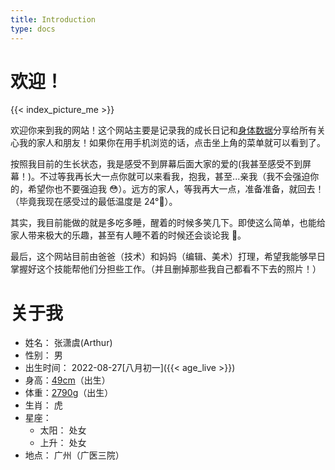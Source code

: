 ```yaml
---
title: Introduction
type: docs
---
```


# 欢迎！

{{< index_picture_me >}}

欢迎你来到我的网站！这个网站主要是记录我的成长日记和[身体数据](/docs/charts/)分享给所有关心我的家人和朋友！如果你在用手机浏览的话，点击坐上角的菜单就可以看到了。

按照我目前的生长状态，我是感受不到屏幕后面大家的爱的(我甚至感受不到屏幕！)。不过等我再长大一点你就可以来看我，抱我，甚至...亲我（我不会强迫你的，希望你也不要强迫我 😳）。远方的家人，等我再大一点，准备准备，就回去！（毕竟我现在感受过的最低温度是 24°🥶）。

其实，我目前能做的就是多吃多睡，醒着的时候多笑几下。即使这么简单，也能给家人带来极大的乐趣，甚至有人睡不着的时候还会谈论我 🤭。

最后，这个网站目前由爸爸（技术）和妈妈（编辑、美术）打理，希望我能够早日掌握好这个技能帮他们分担些工作。（并且删掉那些我自己都看不下去的照片！）

# 关于我

- 姓名： 张潇虞(Arthur)
- 性别： 男
- 出生时间： 2022-08-27\[八月初一\]({{< age_live >}})
- 身高：[49cm](/docs/charts/)（出生）
- 体重：[2790g](/docs/charts/)（出生）
- 生肖： 虎
- 星座：
  - 太阳： 处女
  - 上升： 处女
- 地点： 广州（广医三院）
